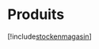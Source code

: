 # Produits

[!include[stockenmagasin](produits.stockenmagasin.autogen.md)]
















































































































































